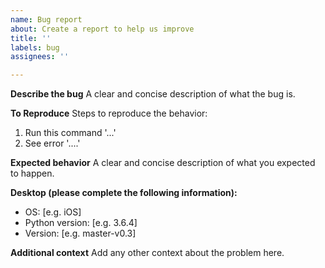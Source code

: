 ```yaml
---
name: Bug report
about: Create a report to help us improve
title: ''
labels: bug
assignees: ''

---
```


**Describe the bug**
A clear and concise description of what the bug is.

**To Reproduce**
Steps to reproduce the behavior:
1. Run this command '...'
2. See error '....'

**Expected behavior**
A clear and concise description of what you expected to happen.

**Desktop (please complete the following information):**
 - OS: [e.g. iOS]
 - Python version: [e.g. 3.6.4]
 - Version: [e.g. master-v0.3]

**Additional context**
Add any other context about the problem here.
